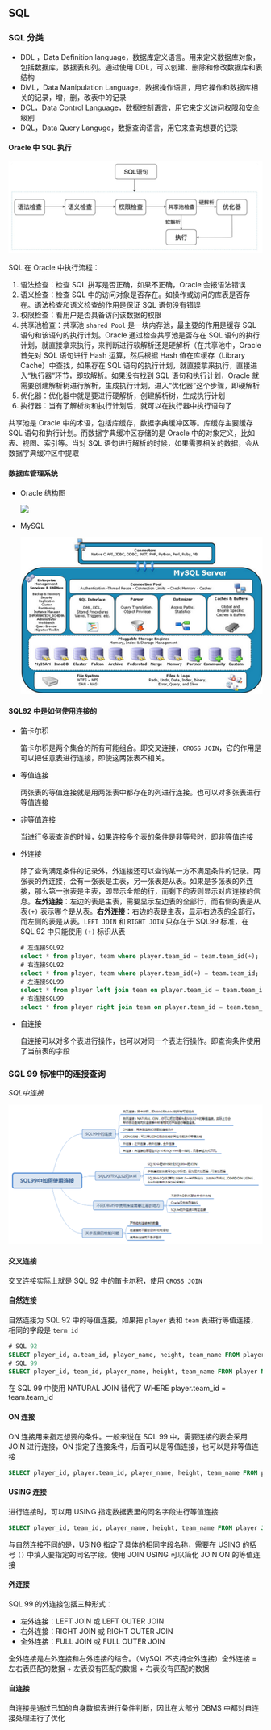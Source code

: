 ## SQL

### SQL 分类

* DDL ，Data Definition language，数据库定义语言。用来定义数据库对象，包括数据库，数据表和列。通过使用 DDL，可以创建、删除和修改数据库和表结构
* DML，Data Manipulation Language，数据操作语言，用它操作和数据库相关的记录，增，删，改表中的记录
* DCL，Data Control Language，数据控制语言，用它来定义访问权限和安全级别
* DQL，Data Query Languge，数据查询语言，用它来查询想要的记录

#### Oracle 中 SQL 执行

![](./Images/Oracle中SQL执行流程.png)

SQL 在 Oracle 中执行流程：

1. 语法检查：检查 SQL 拼写是否正确，如果不正确，Oracle 会报语法错误
2. 语义检查：检查 SQL 中的访问对象是否存在。如操作或访问的库表是否存在。语法检查和语义检查的作用是保证 SQL 语句没有错误
3. 权限检查：看用户是否具备访问该数据的权限
4. 共享池检查：共享池 `shared Pool` 是一块内存池，最主要的作用是缓存 SQL 语句和该语句的执行计划。Oracle 通过检查共享池是否存在 SQL 语句的执行计划，就直接拿来执行，来判断进行软解析还是硬解析（在共享池中，Oracle 首先对 SQL 语句进行 Hash 运算，然后根据 Hash 值在库缓存（Library Cache）中查找，如果存在 SQL  语句的执行计划，就直接拿来执行，直接进入“执行器”环节，即软解析。如果没有找到 SQL 语句和执行计划，Oracle 就需要创建解析树进行解析，生成执行计划，进入“优化器”这个步骤，即硬解析
5. 优化器：优化器中就是要进行硬解析，创建解析树，生成执行计划
6. 执行器：当有了解析树和执行计划后，就可以在执行器中执行语句了

共享池是 Oracle 中的术语，包括库缓存，数据字典缓冲区等。库缓存主要缓存 SQL 语句和执行计划。而数据字典缓冲区存储的是 Oracle 中的对象定义，比如表、视图、索引等。当对 SQL  语句进行解析的时候，如果需要相关的数据，会从数据字典缓冲区中提取

#### 数据库管理系统

* Oracle 结构图

  ![](./Images/Oracle12c数据库架构.png)

* MySQL

  ![](./Images/MySQL数据库结构.png)

  

#### SQL92 中是如何使用连接的

* 笛卡尔积

  笛卡尔积是两个集合的所有可能组合。即交叉连接，`CROSS JOIN`，它的作用是可以把任意表进行连接，即使这两张表不相关。

* 等值连接

  两张表的等值连接就是用两张表中都存在的列进行连接。也可以对多张表进行等值连接

* 非等值连接

  当进行多表查询的时候，如果连接多个表的条件是非等号时，即非等值连接

* 外连接

  除了查询满足条件的记录外，外连接还可以查询某一方不满足条件的记录。两张表的外连接，会有一张表是主表，另一张表是从表。如果是多张表的外连接，那么第一张表是主表，即显示全部的行，而剩下的表则显示对应连接的信息。**左外连接**：左边的表是主表，需要显示左边表的全部行，而右侧的表是从表`(+)` 表示哪个是从表。**右外连接**：右边的表是主表，显示右边表的全部行，而左侧的表是从表。`LEFT JOIN` 和 `RIGHT JOIN` 只存在于 SQL99 标准，在 SQL 92 中只能使用 `(+)` 标识从表

  ```sql
  # 左连接SQL92
  select * from player, team where player.team_id = team.team_id(+);
  # 右连接SQL92
  select * from player, team where player.team_id(+) = team.team_id;
  # 左连接SQL99
  select * from player left join team on player.team_id = team.team_id;
  # 右连接SQL99
  select * from player right join team on player.team_id = team.team_id;
  ```

* 自连接

  自连接可以对多个表进行操作，也可以对同一个表进行操作。即查询条件使用了当前表的字段

### SQL 99 标准中的连接查询

*SQL中连接*

![](./Images/SQL中连接.png)

#### 交叉连接

交叉连接实际上就是 SQL 92 中的笛卡尔积，使用 `CROSS JOIN`

#### 自然连接

自然连接为 SQL 92 中的等值连接，如果把 `player` 表和 `team` 表进行等值连接，相同的字段是 `term_id`

```SQL
# SQL 92
SELECT player_id, a.team_id, player_name, height, team_name FROM player as a, team as b where a.team_id = b.team_id
# SQL 99
SELECT player_id, team_id, player_name, height, team_name FROM player NATURAL JOIN team
```

在 SQL 99 中使用 NATURAL JOIN 替代了 WHERE player.team_id = team.team_id

#### ON 连接

ON 连接用来指定想要的条件。一般来说在 SQL 99 中，需要连接的表会采用 JOIN 进行连接，ON 指定了连接条件，后面可以是等值连接，也可以是非等值连接

```SQL
SELECT player_id, player.team_id, player_name, height, team_name FROM player JOIN team ON player.team_id = team.team_id
```

#### USING 连接

进行连接时，可以用 USING 指定数据表里的同名字段进行等值连接

```sql
SELECT player_id, team_id, player_name, height, team_name FROM player JOIN team USING(team_id)
```

与自然连接不同的是，USING 指定了具体的相同字段名称，需要在 USING 的括号 `()` 中填入要指定的同名字段。使用 JOIN USING 可以简化 JOIN ON 的等值连接

#### 外连接

SQL 99 的外连接包括三种形式：

* 左外连接：LEFT JOIN 或 LEFT OUTER JOIN
* 右外连接：RIGHT JOIN 或 RIGHT OUTER JOIN
* 全外连接：FULL JOIN 或 FULL OUTER JOIN

全外连接是左外连接和右外连接的结合。（MySQL 不支持全外连接）全外连接 = 左右表匹配的数据 + 左表没有匹配的数据 + 右表没有匹配的数据

#### 自连接

自连接是通过已知的自身数据表进行条件判断，因此在大部分 DBMS 中都对自连接处理进行了优化

